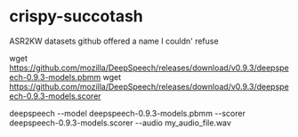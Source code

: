 # crispy-succotash
ASR2KW datasets github offered a name I couldn' refuse

wget https://github.com/mozilla/DeepSpeech/releases/download/v0.9.3/deepspeech-0.9.3-models.pbmm
wget https://github.com/mozilla/DeepSpeech/releases/download/v0.9.3/deepspeech-0.9.3-models.scorer

deepspeech --model deepspeech-0.9.3-models.pbmm --scorer deepspeech-0.9.3-models.scorer --audio my_audio_file.wav
